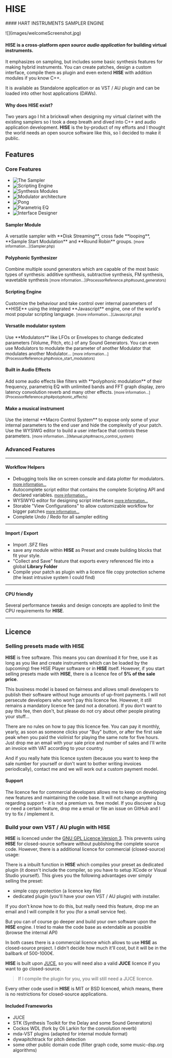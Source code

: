 <h1 id="godlike_title">HISE</h1>
#### HART INSTRUMENTS SAMPLER ENGINE

<p class="processor">![](images/welcomeScreenshot.jpg)</p>

#### HISE is a cross-platform *open source audio application* for building virtual instruments.

It emphasizes on sampling, but includes some basic synthesis features for making hybrid instruments. You can create patches, design a custom interface, compile them as plugin and even extend **HISE** with addition modules if you know C++. 

It is available as Standalone application or as VST / AU plugin and can be loaded into other host applications (DAWs).


#### Why does HISE exist?

Two years ago I hit a brickwall when designing my virtual clarinet with the existing samplers so I took a deep breath and dived into C++ and audio application development. **HISE** is the by-product of my efforts and I thought the world needs an open source software like this, so I decided to make it public.

## Features

### Core Features

<p>
<ul class="pgwSlider">
<li><img src="slider/img/sampler.png" alt="The Sampler" data-description="Versatile sampler module"></li>
    <li><img src="slider/img/scripting.png" alt="Scripting Engine" data-description="Add functionality with Javascript"></li>
    <li><img src="slider/img/fm.png" alt="Synthesis Modules" data-description="Add synthesiser modules like FM synthesis"></li>
    <li><img src="slider/img/mod.png" alt="Modulator architecture" data-description="Create a complex and nested modulation system."></li>
     <li><img src="slider/img/pong.png" alt="Pong" data-description="Rewrite your favorite video game with HISE."></li>
     <li><img src="slider/img/eq.png" alt="Parametriq EQ" data-description="Parametriq Equalizer with unlimited bands and FFT analyser."></li>
     <li><img src="slider/img/wysiwyg.png" alt="Interface Designer" data-description="Use the build in WYSIWYG editor to create user interfaces."></li>
</ul>
</p>

<div id="f1">
<h4>Sampler Module</h4>
<p>A versatile sampler with **Disk Streaming**, cross fade **looping**, **Sample Start Modulation** and **Round Robin** groups.  
<small>[more information...](Sampler.php)</small></p>
</div>

<div id="f2">
<h4>Polyphonic Synthesizer</h4>
<p>
Combine multiple sound generators which are capable of the most basic types of synthesis:  
additive synthesis, subtractive synthesis, FM synthesis, wavetable synthesis  
<small>[more information...](ProcessorReference.php#sound_generators)</small></p>
</div>

<div id="f3">
<h4>Scripting Engine</h4>
<p> Customize the behaviour and take control over internal parameters of **HISE** using the integrated **Javascript** engine, one of the world's most popular scripting language.  
<small>[more information...](Javascript.php)</small></p>
</div>

<div id="f4">
<h4>Versatile modulator system</h4>
<p>
Use **Modulators** like LFOs or Envelopes to change dedicated parameters (Volume, Pitch, etc.) of any Sound Generators. You can even use Modulators to modulate the parameter of another Modulator that modulates another Modulator...  
<small>[more information...](ProcessorReference.php#voice_start_modulators)</small>
</p>
</div>

<div id="f5">
<h4>Built in Audio Effects</h4>
<p>
Add some audio effects like filters with **polyphonic modulation** of their frequency, parametriq EQ with unlimited bands and FFT graph display, zero latency convolution reverb and many other effects.  
<small>[more information...](ProcessorReference.php#polyphonic_effects)</small>
</p>
</div>

<div id="f6">
<h4>Make a musical instrument</h4>

<p>
Use the internal **Macro Control System** to expose only some of your internal parameters to the end user and hide the complexity of your patch. Use the WYSIWG editor to build a user interface that controls these parameters.  
<small>[more information...](Manual.php#macro_control_system)</small>
</p>
</div>

### Advanced Features

---

#### Workflow Helpers

- Debugging tools like on screen console and data plotter for modulators. <small>[more information...](Manual.php#development_tools)</small>
- Autocomplete script editor that contains the complete Scripting API and declared variables. <small>[more information...](Javascript.php)</small>
- WYSIWYG editor for designing script interfaces <small>[more information...](Javascript.php)</small>
- Storable "View Configurations" to allow customizable workflow for bigger patches <small>[more information...](Manual.php#restorable_view_configurations)</small>
- Complete Undo / Redo for all sampler editing

---

#### Import / Export

- Import .SFZ files
- save any module within **HISE** as Preset and create building blocks that fit your style.
- "Collect and Save" feature that exports every referenced file into a global **Library Folder**
- Compile your patch as plugin with a licence file copy protection scheme (the least intrusive system I could find)

---

#### CPU friendly

Several performance tweaks and design concepts are applied to limit the CPU requirements for **HISE**.

---


## Licence

### Selling presets made with HISE

**HISE** is free software. This means you can download it for free, use it as long as you like and create instruments which can be loaded by the (upcoming) free HISE Player software or in **HISE** itself. However, if you start selling presets made with **HISE**, there is a licence fee of **5% of the sale price**.  

This business model is based on fairness and allows small developers to publish their software without huge amounts of up-front payments. I will not persecute developers who won't pay this licence fee. However, it still remains a mandatory licence fee (and not a donation). If you don't want to pay this fee, then don't, but please do not cry about other people pirating your stuff...

There are no rules on how to pay this licence fee. You can pay it monthly, yearly, as soon as someone clicks your "Buy" button, or after the first sale peak when you paid the violinist for playing the same note for five hours. Just drop me an email with your sale price and number of sales and I'll write an invoice with VAT according to your country.

And if you really hate this licence system (because you want to keep the sale number for yourself or don't want to bother writing invoices periodically), contact me and we will work out a custom payment model.

#### Support

The licence fee for commercial developers allows me to keep on developing new features and maintaining the code base. It will not change anything regarding support - it is not a premium vs. free model. If you discover a bug or need a certain feature, drop me a email or file an issue on GitHub and I try to fix / implement it.

### Build your own VST / AU plugin with HISE

**HISE** is licenced under the [GNU GPL Licence Version 3](http://www.gnu.org/licenses/gpl-3.0.en.html). This prevents using **HISE** for closed-source software without publishing the complete source code. However, there is a additional licence for commercial (closed-source) usage: 

There is a inbuilt function in **HISE** which compiles your preset as dedicated plugin (it doesn't include the compiler, so you have to setup XCode or Visual Studio yourself). This gives you the following advantages over simply selling the preset:

- simple copy protection (a licence key file)
- dedicated plugin (you'll have your own VST / AU plugin) with installer.

If you don't know how to do this, but really need this feature, drop me an email and I will compile it for you (for a small service fee).

But you can of course go deeper and build your own software upon the **HISE** engine. I tried to make the code base as extendable as possible (browse the internal API)

In both cases there is a commercial licence which allows to use **HISE** as closed-source project. I didn't decide how much it'll cost, but it will be in the ballbark of 500-1000€.

**HISE** is built upon [JUCE](http://www.juce.com), so you will need also a valid **JUCE** licence if you want to go closed-source.

> If I compile the plugin for you, you will still need a JUCE licence.

Every other code used in **HISE** is MIT or BSD licenced, which means, there is no restrictions for closed-source applications.

#### Included Frameworks

- JUCE
- STK (Synthesis Toolkit for the Delay and some Sound Generators)
- Cockos WDL (fork by Oli Larkin for the convolution reverb)
- mda-VST plugins (adapted for internal module format)
- dywapitchtrack for pitch detection
- some other public domain code (filter graph code, some music-dsp.org algorithms)